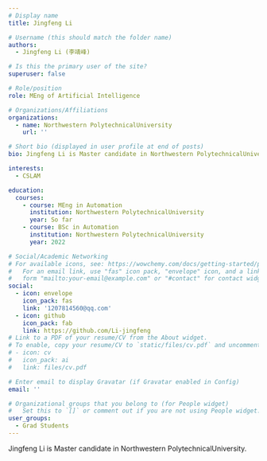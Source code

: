 ```yaml
---
# Display name
title: Jingfeng Li

# Username (this should match the folder name)
authors:
  - Jingfeng Li (李靖峰)

# Is this the primary user of the site?
superuser: false

# Role/position
role: MEng of Artificial Intelligence

# Organizations/Affiliations
organizations:
  - name: Northwestern PolytechnicalUniversity
    url: ''

# Short bio (displayed in user profile at end of posts)
bio: Jingfeng Li is Master candidate in Northwestern PolytechnicalUniversity.

interests:
  - CSLAM

education:
  courses:
    - course: MEng in Automation
      institution: Northwestern PolytechnicalUniversity
      year: So far
    - course: BSc in Automation
      institution: Northwestern PolytechnicalUniversity
      year: 2022

# Social/Academic Networking
# For available icons, see: https://wowchemy.com/docs/getting-started/page-builder/#icons
#   For an email link, use "fas" icon pack, "envelope" icon, and a link in the
#   form "mailto:your-email@example.com" or "#contact" for contact widget.
social:
  - icon: envelope
    icon_pack: fas
    link: '1207814560@qq.com'
  - icon: github
    icon_pack: fab
    link: https://github.com/Li-jingfeng
# Link to a PDF of your resume/CV from the About widget.
# To enable, copy your resume/CV to `static/files/cv.pdf` and uncomment the lines below.
# - icon: cv
#   icon_pack: ai
#   link: files/cv.pdf

# Enter email to display Gravatar (if Gravatar enabled in Config)
email: ''

# Organizational groups that you belong to (for People widget)
#   Set this to `[]` or comment out if you are not using People widget.
user_groups:
  - Grad Students
---
```


Jingfeng Li is Master candidate in Northwestern PolytechnicalUniversity.

